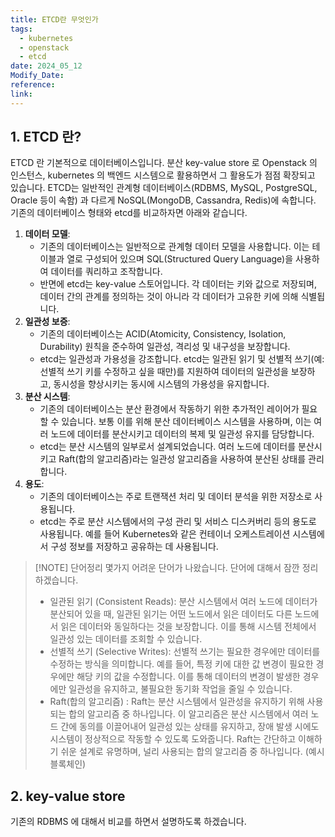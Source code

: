 ```yaml
---
title: ETCD란 무엇인가
tags:
  - kubernetes
  - openstack
  - etcd
date: 2024_05_12
Modify_Date: 
reference: 
link:
---
```

## 1. ETCD 란?
ETCD 란 기본적으로 데이터베이스입니다. 분산 key-value store 로 Openstack 의 인스턴스, kubernetes 의 백엔드 시스템으로 활용하면서 그 활용도가 점점 확장되고 있습니다. ETCD는 일반적인 관계형 데이터베이스(RDBMS, MySQL, PostgreSQL, Oracle 등이 속함) 과 다르게 NoSQL(MongoDB, Cassandra, Redis)에 속합니다. 기존의 데이터베이스 형태와 etcd를 비교하자면 아래와 같습니다.

1. **데이터 모델**:
    - 기존의 데이터베이스는 일반적으로 관계형 데이터 모델을 사용합니다. 이는 테이블과 열로 구성되어 있으며 SQL(Structured Query Language)을 사용하여 데이터를 쿼리하고 조작합니다.
    - 반면에 etcd는 key-value 스토어입니다. 각 데이터는 키와 값으로 저장되며, 데이터 간의 관계를 정의하는 것이 아니라 각 데이터가 고유한 키에 의해 식별됩니다.
2. **일관성 보증**:
    - 기존의 데이터베이스는 ACID(Atomicity, Consistency, Isolation, Durability) 원칙을 준수하여 일관성, 격리성 및 내구성을 보장합니다.
    - etcd는 일관성과 가용성을 강조합니다. etcd는 일관된 읽기 및 선별적 쓰기(예: 선별적 쓰기 키를 수정하고 싶을 때만)를 지원하여 데이터의 일관성을 보장하고, 동시성을 향상시키는 동시에 시스템의 가용성을 유지합니다.
3. **분산 시스템**:
    - 기존의 데이터베이스는 분산 환경에서 작동하기 위한 추가적인 레이어가 필요할 수 있습니다. 보통 이를 위해 분산 데이터베이스 시스템을 사용하며, 이는 여러 노드에 데이터를 분산시키고 데이터의 복제 및 일관성 유지를 담당합니다.
    - etcd는 분산 시스템의 일부로서 설계되었습니다. 여러 노드에 데이터를 분산시키고 Raft(합의 알고리즘)라는 일관성 알고리즘을 사용하여 분산된 상태를 관리합니다.
4. **용도**:
    - 기존의 데이터베이스는 주로 트랜잭션 처리 및 데이터 분석을 위한 저장소로 사용됩니다.
    - etcd는 주로 분산 시스템에서의 구성 관리 및 서비스 디스커버리 등의 용도로 사용됩니다. 예를 들어 Kubernetes와 같은 컨테이너 오케스트레이션 시스템에서 구성 정보를 저장하고 공유하는 데 사용됩니다.

> [!NOTE] 단어정리
> 몇가지 어려운 단어가 나왔습니다. 단어에 대해서 잠깐 정리하겠습니다.
> 
> 	- 일관된 읽기 (Consistent Reads): 분산 시스템에서 여러 노드에 데이터가 분산되어 있을 때, 일관된 읽기는 어떤 노드에서 읽은 데이터도 다른 노드에서 읽은 데이터와 동일하다는 것을 보장합니다. 이를 통해 시스템 전체에서 일관성 있는 데이터를 조회할 수 있습니다.  
> 	- 선별적 쓰기 (Selective Writes): 선별적 쓰기는 필요한 경우에만 데이터를 수정하는 방식을 의미합니다. 예를 들어, 특정 키에 대한 값 변경이 필요한 경우에만 해당 키의 값을 수정합니다. 이를 통해 데이터의 변경이 발생한 경우에만 일관성을 유지하고, 불필요한 동기화 작업을 줄일 수 있습니다.
> 	- Raft(합의 알고리즘) : Raft는 분산 시스템에서 일관성을 유지하기 위해 사용되는 합의 알고리즘 중 하나입니다. 이 알고리즘은 분산 시스템에서 여러 노드 간에 동의를 이끌어내어 일관성 있는 상태를 유지하고, 장애 발생 시에도 시스템이 정상적으로 작동할 수 있도록 도와줍니다. Raft는 간단하고 이해하기 쉬운 설계로 유명하며, 널리 사용되는 합의 알고리즘 중 하나입니다. (예시 블록체인)

## 2. key-value store
기존의 RDBMS 에 대해서 비교를 하면서 설명하도록 하겠습니다.